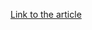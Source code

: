 [Link to the article](https://www.welivesecurity.com/2018/12/28/analysis-latest-emotet-propagation-campaign/)
